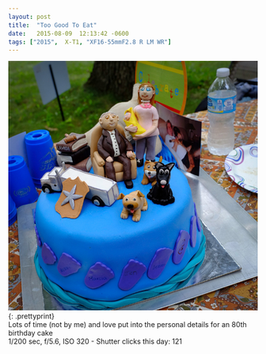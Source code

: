 ```yaml
---
layout: post
title:  "Too Good To Eat"
date:   2015-08-09  12:13:42 -0600
tags: ["2015",  X-T1, "XF16-55mmF2.8 R LM WR"]
---
```

![:title](/images/2015/2015_0809_DSCF9472.jpg)
{: .prettyprint}  
Lots of time (not by me) and love put into the personal details for an 80th birthday cake  
1/200 sec, f/5.6, ISO 320 - Shutter clicks this day: 121